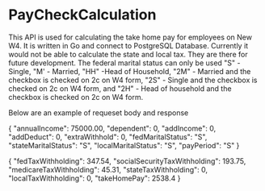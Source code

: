 # PayCheckCalculation

This API is used for calculating the take home pay for employees on New W4. It is written in Go and connect to PostgreSQL Database.
Currently it would not be able to calculate the state and local tax. They are there for future development.
The federal marital status can only be used "S" -Single, "M' - Married, "HH" -Head of Household, "2M" - Married and the checkbox is checked on 2c on W4 form, "2S" - Single and the checkbox is checked on 2c on W4 form, and "2H" - Head of household and the checkbox is checked on 2c on W4 form.

Below are an example of requeset body and response

{
  "annualIncome": 75000.00,
  "dependent": 0,
  "addIncome": 0,
  "addDeduct": 0,
  "extraWithhold": 0,
  "fedMaritalStatus": "S",
  "stateMaritalStatus": "S",
  "localMaritalStatus": "S",
  "payPeriod": "S"
}

{
    "fedTaxWithholding": 347.54,
    "socialSecurityTaxWithholding": 193.75,
    "medicareTaxWithholding": 45.31,
    "stateTaxWithholding": 0,
    "localTaxWithholding": 0,
    "takeHomePay": 2538.4
}
